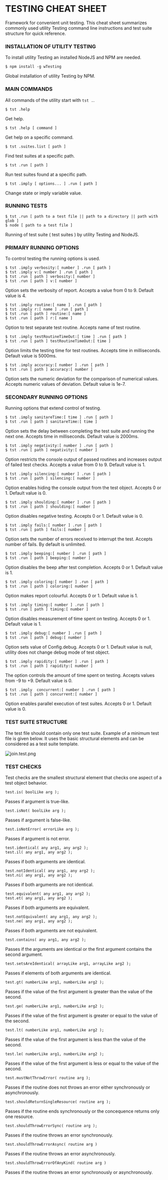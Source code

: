 # TESTING CHEAT SHEET

Framework for convenient unit testing. This cheat sheet summarizes commonly used utility Testing command line instructions and test suite structure for quick reference.

### INSTALLATION OF UTILITY TESTING

To install utility Testing an installed NodeJS and NPM are needed.

```
$ npm install -g wTesting
```

Global installation of utility Testing by NPM.

### MAIN COMMANDS

All commands of the utility start with `tst .`.

```
$ tst .help
```

Get help.

```
$ tst .help [ command ]
```

Get help on a specific command.

```
$ tst .suites.list [ path ]
```

Find test suites at a specific path.

```
$ tst .run [ path ]
```

Run test suites found at a specific path.

```
$ tst .imply [ options... ] .run [ path ]
```

Change state or imply variable value.

### RUNNING TESTS

```
$ tst .run [ path to a test file || path to a directory || path with glob ]
$ node [ path to a test file ]
```

Running of test suite ( test suites ) by utility Testing and NodeJS.

### PRIMARY RUNNING OPTIONS

To control testing the running options is used.

```
$ tst .imply verbosity:[ number ] .run [ path ]
$ tst .imply v:[ number ] .run [ path ]
$ tst .run [ path ] verbosity:[ number ]
$ tst .run [ path ] v:[ number ]
```

Option sets the verbosity of report. Accepts a value from 0 to 9. Default value is 4.

```
$ tst .imply routine:[ name ] .run [ path ]
$ tst .imply r:[ name ] .run [ path ]
$ tst .run [ path ] routine:[ name ]
$ tst .run [ path ] r:[ name ]
```

Option to test separate test routine. Accepts name of test routine.

```
$ tst .imply testRoutineTimeOut:[ time ] .run [ path ]
$ tst .run [ path ] testRoutineTimeOut:[ time ]
```

Option limits the testing time for test routines. Accepts time in milliseconds. Default value is 5000ms.

```
$ tst .imply accuracy:[ number ] .run [ path ]
$ tst .run [ path ] accuracy:[ number ]
```

Option sets the numeric deviation for the comparison of numerical values. Accepts numeric values of deviation. Default value is 1e-7.

### SECONDARY RUNNING OPTIONS

Running options that extend control of testing.

```
$ tst .imply sanitareTime:[ time ] .run [ path ]
$ tst .run [ path ] sanitareTime:[ time ]
```

Option sets the delay between completing the test suite and running the next one. Accepts time in milliseconds. Default value is 2000ms.

```
$ tst .imply negativity:[ number ] .run [ path ]
$ tst .run [ path ] negativity:[ number ]
```

Option restricts the console output of passed routines and increases output of failed test checks. Accepts a value from 0 to 9. Default value is 1.

```
$ tst .imply silencing:[ number ] .run [ path ]
$ tst .run [ path ] silencing:[ number ]
```

Option enables hiding the console output from the test object. Accepts 0 or 1. Default value is 0.

```
$ tst .imply shoulding:[ number ] .run [ path ]
$ tst .run [ path ] shoulding:[ number ]
```

Option disables negative testing. Accepts 0 or 1. Default value is 0.

```
$ tst .imply fails:[ number ] .run [ path ]
$ tst .run [ path ] fails:[ number ]
```

Option sets the number of errors received to interrupt the test. Accepts number of fails. By default is unlimited.

```
$ tst .imply beeping:[ number ] .run [ path ]
$ tst .run [ path ] beeping:[ number ]
```

Option disables the beep after test completion. Accepts 0 or 1. Default value is 1.

```
$ tst .imply coloring:[ number ] .run [ path ]
$ tst .run [ path ] coloring:[ number ]
```

Option makes report colourful. Accepts 0 or 1. Default value is 1.

```
$ tst .imply timing:[ number ] .run [ path ]
$ tst .run [ path ] timing:[ number ]
```

Option disables measurement of time spent on testing. Accepts 0 or 1. Default value is 1.

```
$ tst .imply debug:[ number ] .run [ path ]
$ tst .run [ path ] debug:[ number ]
```

Option sets value of Config.debug. Accepts 0 or 1. Default value is null, utility does not change debug mode of test object.

```
$ tst .imply rapidity:[ number ] .run [ path ]
$ tst .run [ path ] rapidity:[ number ]
```

The option controls the amount of time spent on testing. Accepts values from -9 to +9. Default value is 0.

```
$ tst .imply  concurrent:[ number ] .run [ path ]
$ tst .run [ path ] concurrent:[ number ]
```

Option enables parallel execution of test suites. Accepts 0 or 1. Default value is 0.

### TEST SUITE STRUCTURE

The test file should contain only one test suite.
Example of a minimum test file is given below. It uses the basic structural elements and can be considered as a test suite template.

![join.test.png](../../images/join.test.png)

### TEST CHECKS

Test checks are the smallest structural element that checks one aspect of a test object behavior.

```
test.is( boolLike arg );
```

Passes if argument is true-like.

```
test.isNot( boolLike arg );
```

Passes if argument is false-like.

```
test.isNotError( errorLike arg );
```

Passes if argument is not error.

```
test.identical( any arg1, any arg2 );
test.il( any arg1, any arg2 );
```

Passes if both arguments are identical.

```
test.notIdentical( any arg1, any arg2 );
test.ni( any arg1, any arg2 );
```

Passes if both arguments are not identical.

```
test.equivalent( any arg1, any arg2 );
test.et( any arg1, any arg2 );
```

Passes if both arguments are equivalent.

```
test.notEquivalent( any arg1, any arg2 );
test.ne( any arg1, any arg2 );
```

Passes if both arguments are not equivalent.

```
test.contains( any arg1, any arg2 );
```

Passes if the arguments are identical or the first argument contains the second argument.

```
test.setsAreIdentical( arrayLike arg1, arrayLike arg2 );
```

Passes if elements of both arguments are identical.

```
test.gt( numberLike arg1, numberLike arg2 );
```

Passes if the value of the first argument is greater than the value of the second.

```
test.ge( numberLike arg1, numberLike arg2 );
```

Passes if the value of the first argument is greater or equal to the value of the second.

```
test.lt( numberLike arg1, numberLike arg2 );
```

Passes if the value of the first argument is less than the value of the second.

```
test.le( numberLike arg1, numberLike arg2 );
```
Passes if the value of the first argument is less or equal to the value of the second.

```
test.mustNotThrowError( routine arg );
```

Passes if the routine does not throws an error either synchronously or asynchronously.

```
test.shouldReturnSingleResource( routine arg );
```

Passes if the routine ends synchronously or the concequence returns only one resource.

```
test.shouldThrowErrorSync( routine arg );
```

Passes if the routine throws an error synchronously.

```
test.shouldThrowErrorAsync( routine arg )
```

Passes if the routine throws an error asynchronously.

```
test.shouldThrowErrorOfAnyKind( routine arg )
```

Passes if the routine throws an error synchronously or asynchronously.
